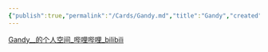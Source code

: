 ```yaml
---
{"publish":true,"permalink":"/Cards/Gandy.md","title":"Gandy","created":"2022-12-11","modified":"2023-03-14","cssclasses":""}
---
```



[Gandy__的个人空间_哔哩哔哩_bilibili](https://space.bilibili.com/378067652/?spm_id_from=333.999.0.0)